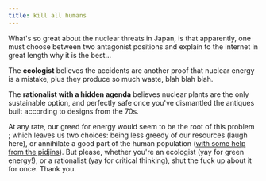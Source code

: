 ```yaml
---
title: kill all humans
---
```


What's so great about the nuclear threats in Japan, is that apparently, one
must choose between two antagonist positions and explain to the internet in
great length why it is the best...

The **ecologist** believes the accidents are another proof that nuclear energy
is a mistake, plus they produce so much waste, blah blah blah.

The **rationalist with a hidden agenda** believes nuclear plants are the only
sustainable option, and perfectly safe once you've dismantled the antiques
built according to designs from the 70s.

At any rate, our greed for energy would seem to be the root of this problem ;
which leaves us two choices: being less greedy of our resources (laugh here),
or annihilate a good part of the human population ([with some help from the
pidjins](http://pidjin.net)). But please, whether you're an ecologist (yay for
green energy!), or a rationalist (yay for critical thinking), shut the fuck up
about it for once. Thank you.

